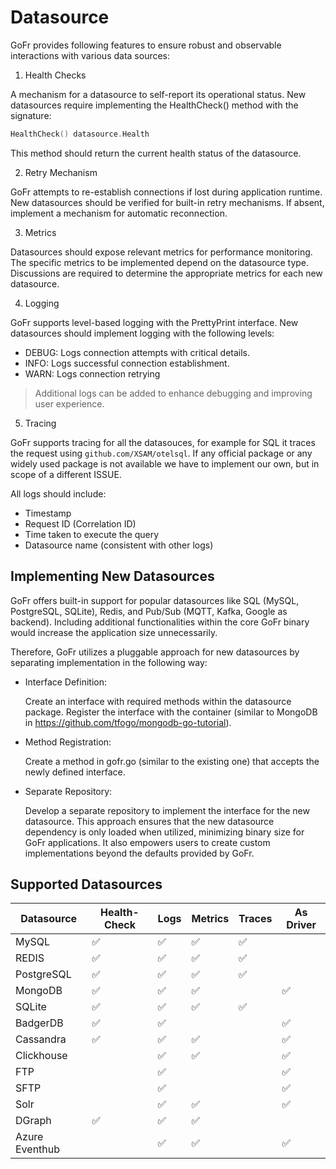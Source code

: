 # Datasource 


GoFr provides following features to ensure robust and observable interactions with various data sources:

1. Health Checks

A mechanism for a datasource to self-report its operational status.
New datasources require implementing the HealthCheck() method with the signature:
```go
HealthCheck() datasource.Health
```

This method should return the current health status of the datasource.

2. Retry Mechanism

GoFr attempts to re-establish connections if lost during application runtime.
New datasources should be verified for built-in retry mechanisms. If absent, implement a mechanism for automatic reconnection.

3. Metrics

Datasources should expose relevant metrics for performance monitoring.
The specific metrics to be implemented depend on the datasource type. Discussions are required to determine the appropriate metrics for each new datasource.

4. Logging

GoFr supports level-based logging with the PrettyPrint interface.
New datasources should implement logging with the following levels:
- DEBUG: Logs connection attempts with critical details.
- INFO: Logs successful connection establishment.
- WARN: Logs connection retrying

> Additional logs can be added to enhance debugging and improving user experience.

5. Tracing
    
GoFr supports tracing for all the datasouces, for example for SQL it traces the request using `github.com/XSAM/otelsql`.
If any official package or any widely used package is not available we have to implement our own, but in scope of a different ISSUE.


All logs should include:
- Timestamp
- Request ID (Correlation ID)
- Time taken to execute the query
- Datasource name (consistent with other logs)

## Implementing New Datasources

GoFr offers built-in support for popular datasources like SQL (MySQL, PostgreSQL, SQLite), Redis, and Pub/Sub (MQTT, Kafka, Google as backend). Including additional functionalities within the core GoFr binary would increase the application size unnecessarily.

Therefore, GoFr utilizes a pluggable approach for new datasources by separating implementation in the following way:

- Interface Definition:

   Create an interface with required methods within the datasource package.
   Register the interface with the container (similar to MongoDB in https://github.com/tfogo/mongodb-go-tutorial).


- Method Registration:

   Create a method in gofr.go (similar to the existing one) that accepts the newly defined interface.


- Separate Repository:

   Develop a separate repository to implement the interface for the new datasource.
   This approach ensures that the new datasource dependency is only loaded when utilized, minimizing binary size for GoFr applications. It also empowers users to create custom implementations beyond the defaults provided by GoFr.

## Supported Datasources

| Datasource     | Health-Check | Logs | Metrics | Traces | As Driver |
|----------------|-----------|------|-------|--------|-----------|
| MySQL          | ✅         | ✅    | ✅     | ✅      |           |
| REDIS          | ✅         | ✅    | ✅     | ✅      |           |
| PostgreSQL     | ✅         | ✅    | ✅     | ✅      |           |
| MongoDB        | ✅         | ✅    | ✅     |        | ✅         |
| SQLite         | ✅         | ✅    | ✅     | ✅      |           |
| BadgerDB       | ✅         | ✅    |       |        | ✅         |
| Cassandra      | ✅         | ✅    | ✅     |        | ✅         |
| Clickhouse     |           | ✅    | ✅     |        | ✅         |
| FTP            |           | ✅    |       |        | ✅         |
| SFTP           |           | ✅    |       |        | ✅         |
| Solr           |           |   ✅   |   ✅      |        |      ✅     |
| DGraph         | ✅  | ✅ |✅ |        ||
| Azure Eventhub |   | ✅ |✅ |        |✅|


